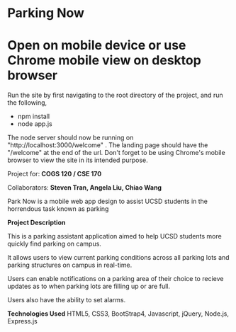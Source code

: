 # Parking Now

# Open on mobile device or use Chrome mobile view on desktop browser
Run the site by first navigating to the root directory of the project, and run the following,

- npm install
- node app.js

The node server should now be running on "http://localhost:3000/welcome" . 
The landing page should have the "/welcome" at the end of the url.
Don't forget to be using Chrome's mobile browser to view the site in its intended purpose.



Project for: **COGS 120 / CSE 170**

Collaborators: **Steven Tran, Angela Liu, Chiao Wang**

Park Now is a mobile web app design to assist UCSD students in the horrendous task known as parking

**Project Description**

This is a parking assistant application aimed to help UCSD students more quickly find 
parking on campus.

It allows users to view current parking conditions across all parking lots and 
parking structures on campus in real-time.

Users can enable notifications on a parking area of their choice to recieve updates
as to when parking lots are filling up or are full. 

Users also have the ability to set alarms.


**Technologies Used**
HTML5, CSS3, BootStrap4, Javascript, jQuery, Node.js, Express.js
